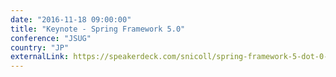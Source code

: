 ```yaml
---
date: "2016-11-18 09:00:00"
title: "Keynote - Spring Framework 5.0"
conference: "JSUG"
country: "JP"
externalLink: https://speakerdeck.com/snicoll/spring-framework-5-dot-0-themes-and-trends
---
```

